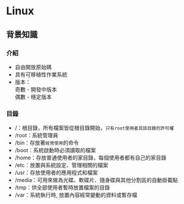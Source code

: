 # Linux
## 背景知識
### 介紹
   * 自由開放原始碼
   * 具有可移植性作業系統
   * 版本：  
    奇數 - 開發中版本  
    偶數 - 穩定版本
### 目錄
   * /：根目錄，所有檔案皆從根目錄開始，`只有root使用者具該目錄的許可權`  
   * /root：系統管理員
   * /bin：存放著`經常使用`的命令
   * /boot：系統啟動時必須讀取的檔案
   * /home：存放普通使用者的家目錄，每個使用者都有自己的家目錄
   * /etc：放置與系統設定、管理相關的檔案
   * /usr：存放使用者的應用程式和檔案
   * /media：可用來做為光碟、軟碟片、隨身碟與其他分割區的自動掛載點
   * /tmp：供全部使用者暫時放置檔案的目錄
   * /var：系統執行時, 放置內容經常變動的資料或暫存檔

   
